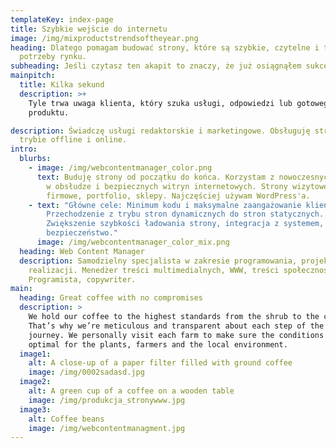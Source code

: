 ```yaml
---
templateKey: index-page
title: Szybkie wejście do internetu
image: /img/mixproductstrendsoftheyear.png
heading: Dlatego pomagam budować strony, które są szybkie, czytelne i trafiają w
  potrzeby rynku.
subheading: Jeśli czytasz ten akapit to znaczy, że już osiągnąłem sukces :)
mainpitch:
  title: Kilka sekund
  description: >+
    Tyle trwa uwaga klienta, który szuka usługi, odpowiedzi lub gotowego
    produktu. 

description: Świadczę usługi redaktorskie i marketingowe. Obsługuję strony w
  trybie offline i online.
intro:
  blurbs:
    - image: /img/webcontentmanager_color.png
      text: Buduję strony od początku do końca. Korzystam z nowoczesnych, przyjaznych
        w obsłudze i bezpiecznych witryn internetowych. Strony wizytowe,
        firmowe, portfolio, sklepy. Najczęściej używam WordPress'a.
    - text: "Główne cele: Minimum kodu i maksymalne zaangażowanie klienta.
        Przechodzenie z trybu stron dynamicznych do stron statycznych.
        Zwiększenie szybkości ładowania strony, integracja z systemem,
        bezpieczeństwo."
      image: /img/webcontentmanager_color_mix.png
  heading: Web Content Manager
  description: Samodzielny specjalista w zakresie programowania, projektowania i
    realizacji. Menedżer treści multimedialnych, WWW, treści społecznościowych.
    Programista, copywriter.
main:
  heading: Great coffee with no compromises
  description: >
    We hold our coffee to the highest standards from the shrub to the cup.
    That’s why we’re meticulous and transparent about each step of the coffee’s
    journey. We personally visit each farm to make sure the conditions are
    optimal for the plants, farmers and the local environment.
  image1:
    alt: A close-up of a paper filter filled with ground coffee
    image: /img/0002sadasd.jpg
  image2:
    alt: A green cup of a coffee on a wooden table
    image: /img/produkcja_stronywww.jpg
  image3:
    alt: Coffee beans
    image: /img/webcontentmanagment.jpg
---
```

